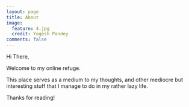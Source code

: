 ```yaml
---
layout: page
title: About
image:
  feature: 4.jpg
  credit: Yogesh Pandey
comments: false
---
```


Hi There,

Welcome to my online refuge.
 
This place serves as a medium to my thoughts, and other mediocre but interesting stuff that I manage to do in my rather lazy life.

Thanks for reading!

